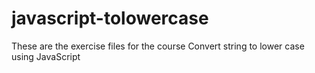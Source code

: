 # javascript-tolowercase
These are the exercise files for the course Convert string to lower case using JavaScript
